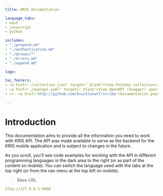 ```yaml
---
title: KRIS Documentation

language_tabs:
- bash
- javascript
- python

includes:
- "./prepend.md"
- "./authentication.md"
- "./groups/*"
- "./errors.md"
- "./append.md"

logo: 

toc_footers:
- <a href="./collection.json" target="_blank">View Postman collection</a>
- <a href="./openapi.yaml" target="_blank">View OpenAPI (Swagger) spec</a>
- <!--<a href='http://github.com/knuckleswtf/scribe'>Documentation powered by Scribe ✍</a>-->

---
```


# Introduction



This documentation aims to provide all the information you need to work with KRIS API.
The API was made available to serve as the backend for the KRIS mobile application and is subject to changes in the future.

<aside>As you scroll, you'll see code examples for working with the API in different programming languages in the dark area to the right (or as part of the content on mobile).
You can switch the language used with the tabs at the top right (or from the nav menu at the top left on mobile).</aside>

<script src="https://cdn.jsdelivr.net/npm/lodash@4.17.10/lodash.min.js"></script>
<script>
    var baseUrl = "http://127.0.0.1:8000";
</script>
<script src="js/tryitout-2.4.2.js"></script>

> Base URL

```yaml
http://127.0.0.1:8000
```

